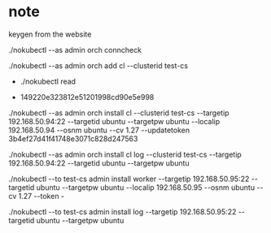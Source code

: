 # note


keygen from the website

./nokubectl --as admin orch conncheck

./nokubectl --as admin orch add cl --clusterid test-cs

 - ./nokubectl read

 - 149220e323812e51201998cd90e5e998

./nokubectl --as admin orch install cl --clusterid test-cs --targetip 192.168.50.94:22 --targetid ubuntu --targetpw ubuntu --localip 192.168.50.94 --osnm ubuntu --cv 1.27 --updatetoken 3b4ef27d41f41748e3071c828d247563


./nokubectl --as admin orch install cl log --clusterid test-cs --targetip 192.168.50.94:22 --targetid ubuntu --targetpw ubuntu 

./nokubectl --to test-cs admin install worker --targetip 192.168.50.95:22 --targetid ubuntu --targetpw ubuntu --localip 192.168.50.95 --osnm ubuntu --cv 1.27 --token -

./nokubectl --to test-cs admin install log --targetip 192.168.50.95:22 --targetid ubuntu --targetpw ubuntu